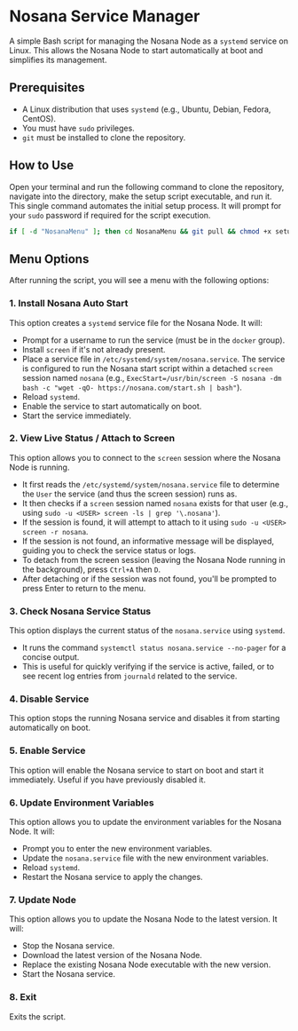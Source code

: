 # Nosana Service Manager

A simple Bash script for managing the Nosana Node as a `systemd` service on Linux. This allows the Nosana Node to start automatically at boot and simplifies its management.

## Prerequisites

*   A Linux distribution that uses `systemd` (e.g., Ubuntu, Debian, Fedora, CentOS).
*   You must have `sudo` privileges.
*   `git` must be installed to clone the repository.

## How to Use

Open your terminal and run the following command to clone the repository, navigate into the directory, make the setup script executable, and run it. This single command automates the initial setup process. It will prompt for your `sudo` password if required for the script execution.

```bash
if [ -d "NosanaMenu" ]; then cd NosanaMenu && git pull && chmod +x setup.sh && ./setup.sh; else git clone https://github.com/Pukerud/NosanaMenu.git && cd NosanaMenu && chmod +x setup.sh && ./setup.sh; fi
```

## Menu Options

After running the script, you will see a menu with the following options:

### 1. Install Nosana Auto Start
This option creates a `systemd` service file for the Nosana Node. It will:
*   Prompt for a username to run the service (must be in the `docker` group).
*   Install `screen` if it's not already present.
*   Place a service file in `/etc/systemd/system/nosana.service`. The service is configured to run the Nosana start script within a detached `screen` session named `nosana` (e.g., `ExecStart=/usr/bin/screen -S nosana -dm bash -c "wget -qO- https://nosana.com/start.sh | bash"`).
*   Reload `systemd`.
*   Enable the service to start automatically on boot.
*   Start the service immediately.

### 2. View Live Status / Attach to Screen
This option allows you to connect to the `screen` session where the Nosana Node is running.
*   It first reads the `/etc/systemd/system/nosana.service` file to determine the `User` the service (and thus the screen session) runs as.
*   It then checks if a `screen` session named `nosana` exists for that user (e.g., using `sudo -u <USER> screen -ls | grep '\.nosana'`).
*   If the session is found, it will attempt to attach to it using `sudo -u <USER> screen -r nosana`.
*   If the session is not found, an informative message will be displayed, guiding you to check the service status or logs.
*   To detach from the screen session (leaving the Nosana Node running in the background), press `Ctrl+A` then `D`.
*   After detaching or if the session was not found, you'll be prompted to press Enter to return to the menu.

### 3. Check Nosana Service Status
This option displays the current status of the `nosana.service` using `systemd`.
*   It runs the command `systemctl status nosana.service --no-pager` for a concise output.
*   This is useful for quickly verifying if the service is active, failed, or to see recent log entries from `journald` related to the service.

### 4. Disable Service
This option stops the running Nosana service and disables it from starting automatically on boot.

### 5. Enable Service
This option will enable the Nosana service to start on boot and start it immediately. Useful if you have previously disabled it.

### 6. Update Environment Variables
This option allows you to update the environment variables for the Nosana Node. It will:
*   Prompt you to enter the new environment variables.
*   Update the `nosana.service` file with the new environment variables.
*   Reload `systemd`.
*   Restart the Nosana service to apply the changes.

### 7. Update Node
This option allows you to update the Nosana Node to the latest version. It will:
*   Stop the Nosana service.
*   Download the latest version of the Nosana Node.
*   Replace the existing Nosana Node executable with the new version.
*   Start the Nosana service.

### 8. Exit
Exits the script.
